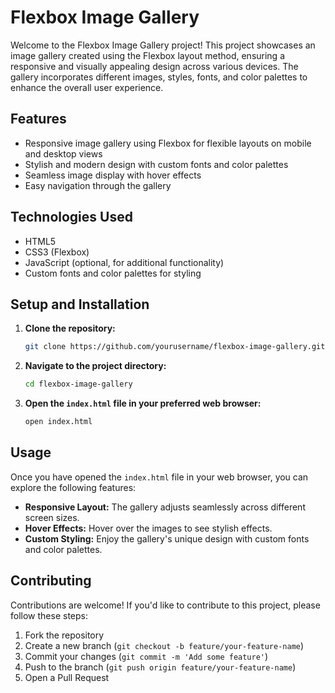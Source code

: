 
# Flexbox Image Gallery

Welcome to the Flexbox Image Gallery project! This project showcases an image gallery created using the Flexbox layout method, ensuring a responsive and visually appealing design across various devices. The gallery incorporates different images, styles, fonts, and color palettes to enhance the overall user experience.

## Features

- Responsive image gallery using Flexbox for flexible layouts on mobile and desktop views
- Stylish and modern design with custom fonts and color palettes
- Seamless image display with hover effects
- Easy navigation through the gallery

## Technologies Used

- HTML5
- CSS3 (Flexbox)
- JavaScript (optional, for additional functionality)
- Custom fonts and color palettes for styling

## Setup and Installation

1. **Clone the repository:**
   ```bash
   git clone https://github.com/yourusername/flexbox-image-gallery.git
   ```
2. **Navigate to the project directory:**
   ```bash
   cd flexbox-image-gallery
   ```
3. **Open the `index.html` file in your preferred web browser:**
   ```bash
   open index.html
   ```

## Usage

Once you have opened the `index.html` file in your web browser, you can explore the following features:

- **Responsive Layout:** The gallery adjusts seamlessly across different screen sizes.
- **Hover Effects:** Hover over the images to see stylish effects.
- **Custom Styling:** Enjoy the gallery's unique design with custom fonts and color palettes.

## Contributing

Contributions are welcome! If you'd like to contribute to this project, please follow these steps:

1. Fork the repository
2. Create a new branch (`git checkout -b feature/your-feature-name`)
3. Commit your changes (`git commit -m 'Add some feature'`)
4. Push to the branch (`git push origin feature/your-feature-name`)
5. Open a Pull Request




